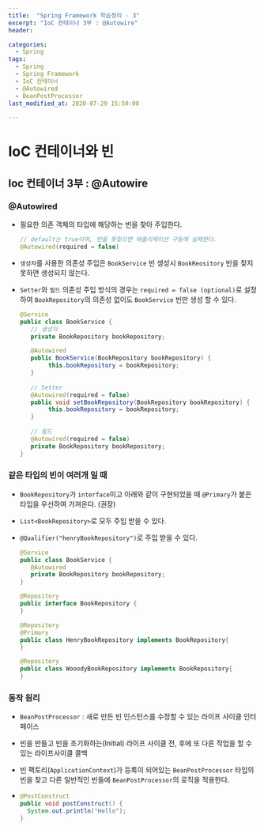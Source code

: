 ```yaml
---
title:  "Spring Framework 학습정리 - 3"
excerpt: "IoC 컨테이너 3부 : @Autowire"
header:

categories:
  - Spring
tags:
  - Spring
  - Spring Framework
  - IoC 컨테이너
  - @Autowired
  - BeanPostProcessor
last_modified_at: 2020-07-29 15:50:00

---
```


# IoC 컨테이너와 빈

## Ioc 컨테이너 3부 : @Autowire

### @Autowired

- 필요한 의존 객체의 타입에 해당하는 빈을 찾아 주입한다.

  ```java
  // default는 true이며, 빈을 못찾으면 애플리케이션 구동에 실패한다.
  @Autowired(required = false)
  ```

- `생성자`를 사용한 의존성 주입은 `BookService` 빈 생성시 `BookReository` 빈을 찾지 못하면 생성되지 않는다.

- `Setter`와 `필드` 의존성 주입 방식의 경우는 `required = false (optional)`로 설정하여 `BookRepository`의 의존성 없이도 `BookService` 빈만 생성 할 수 있다.

  ```java
  @Service
  public class BookService {
     // 생성자
     private BookRepository bookRepository;
  
     @Autowired
     public BookService(BookRepository bookRepository) {
          this.bookRepository = bookRepository;
     }
    
     // Setter
     @Autowired(required = false)
     public void setBookRepository(BookRepository bookRepository) {
          this.bookRepository = bookRepository;
     }
    
     // 필드
     @Autowired(required = false)
     private BookRepository bookRepository;
  }
  ```



### 같은 타입의 빈이 여러개 일 때

- `BookRepository`가 `interface`이고 아래와 같이 구현되었을 때 `@Primary`가 붙은 타입을 우선하여 가져온다. (권장)

- `List<BookRepository>`로 모두 주입 받을 수 있다.

- `@Qualifier("henryBookRepository")`로 주입 받을 수 있다.

  ```java
  @Service
  public class BookService {
     @Autowired
     private BookRepository bookRepository;
  }
  
  @Repository
  public interface BookRepository {
  }
  
  @Repository
  @Primary
  public class HenryBookRepository implements BookRepository{
  }
  
  @Repository
  public class WooodyBookRepository implements BookRepository{
  }
  ```



### 동작 원리

- `BeanPostProcessor` : 새로 만든 빈 인스턴스를 수정할 수 있는 라이프 사이클 인터페이스

- 빈을 만들고 빈을 초기화하는(Initial) 라이프 사이클 전, 후에 또 다른 작업을 할 수 있는 라이프사이클 콜백

- 빈 팩토리(`ApplicationContext`)가 등록이 되어있는 `BeanPostProcessor` 타입의 빈을 찾고 다른 일반적인 빈들에 `BeanPostProcessor`의 로직을 적용한다.

- ```java
  @PostConstruct
  public void postConstruct() {
    System.out.println("Hello");
  }
  ```

